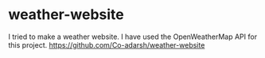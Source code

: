 # weather-website
I tried to make a weather website. I have used the OpenWeatherMap API for this project.
https://github.com/Co-adarsh/weather-website
